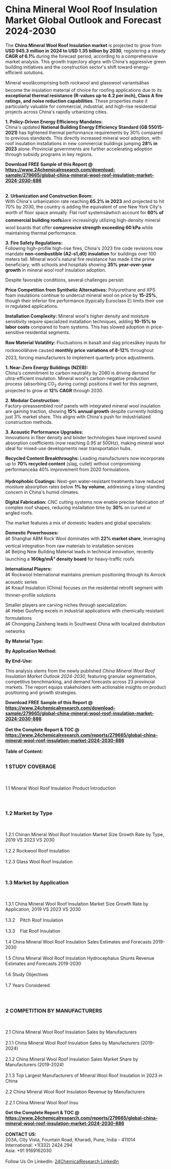 <h1>China Mineral Wool Roof Insulation Market Global Outlook and Forecast 2024-2030</h1><p>The <strong>China Mineral Wool Roof Insulation market</strong> is projected to grow from <strong>USD 945.3 million in 2024 to USD 1.35 billion by 2030</strong>, registering a steady <strong>CAGR of 6.1%</strong> during the forecast period, according to a comprehensive market analysis. This growth trajectory aligns with China's aggressive green building initiatives and the construction sector's shift toward energy-efficient solutions.</p><p>Mineral woolâcomprising both rockwool and glasswool variantsâhas become the insulation material of choice for roofing applications due to its <strong>exceptional thermal resistance (R-values up to 4.2 per inch), Class A fire ratings, and noise reduction capabilities</strong>. These properties make it particularly valuable for commercial, industrial, and high-rise residential projects across China's rapidly urbanizing cities.</p><p><strong>1. Policy-Driven Energy Efficiency Mandates:</strong><br>
China's updated <strong>National Building Energy Efficiency Standard (GB 55015-2021)</strong> has tightened thermal performance requirements by 30% compared to previous standards. This directly increased mineral wool adoption, with roof insulation installations in new commercial buildings jumping <strong>28% in 2023</strong> alone. Provincial governments are further accelerating adoption through subsidy programs in key regions.</p><div><b>Download FREE Sample of this Report @ 
            <a href="https://www.24chemicalresearch.com/download-sample/279665/global-china-mineral-wool-roof-insulation-market-2024-2030-886">
            https://www.24chemicalresearch.com/download-sample/279665/global-china-mineral-wool-roof-insulation-market-2024-2030-886</a></b></div><br><p><strong>2. Urbanization and Construction Boom:</strong><br>
With China's urbanization rate reaching <strong>65.2% in 2023</strong> and projected to hit 70% by 2030, the country is adding the equivalent of one New York City's worth of floor space annually. Flat roof systemsâwhich account for <strong>60% of commercial building roofs</strong>âare increasingly utilizing high-density mineral wool boards that offer <strong>compressive strength exceeding 60 kPa</strong> while maintaining thermal performance.</p><p><strong>3. Fire Safety Regulations:</strong><br>
Following high-profile high-rise fires, China's 2023 fire code revisions now mandate <strong>non-combustible (A2-s1,d0) insulation</strong> for buildings over 100 meters tall. Mineral wool's natural fire resistance has made it the prime beneficiary, with schools and hospitals showing <strong>35% year-over-year growth</strong> in mineral wool roof insulation adoption.</p><p>Despite favorable conditions, several challenges persist:</p><p><strong>Price Competition from Synthetic Alternatives:</strong> Polyurethane and XPS foam insulations continue to undercut mineral wool on price by <strong>15-25%</strong>, though their inferior fire performance (typically Euroclass E) limits their use in regulated applications.</p><p><strong>Installation Complexity:</strong> Mineral wool's higher density and moisture sensitivity require specialized installation techniques, adding <strong>10-15% to labor costs</strong> compared to foam systems. This has slowed adoption in price-sensitive residential segments.</p><p><strong>Raw Material Volatility:</strong> Fluctuations in basalt and slag pricesâkey inputs for rockwoolâhave caused <strong>monthly price variations of 8-12%</strong> throughout 2023, forcing manufacturers to implement quarterly price adjustments.</p><p><strong>1. Near-Zero Energy Buildings (NZEB):</strong><br>
China's commitment to carbon neutrality by 2060 is driving demand for ultra-efficient insulation. Mineral wool's carbon-negative production process (absorbing CO<sub>2</sub> during curing) positions it well for this segment, projected to grow at <strong>12% CAGR</strong> through 2030.</p><p><strong>2. Modular Construction:</strong><br>
Factory-preassembled roof panels with integrated mineral wool insulation are gaining traction, showing <strong>15% annual growth</strong> despite currently holding just 3% market share. This aligns with China's push for industrialized construction methods.</p><p><strong>3. Acoustic Performance Upgrades:</strong><br>
Innovations in fiber density and binder technologies have improved sound absorption coefficients (now reaching 0.95 at 500Hz), making mineral wool ideal for mixed-use developments near transportation hubs.</p><p><strong>Recycled Content Breakthroughs:</strong> Leading manufacturers now incorporate up to <strong>70% recycled content</strong> (slag, cullet) without compromising performanceâa 40% improvement from 2020 formulations.</p><p><strong>Hydrophobic Coatings:</strong> Next-gen water-resistant treatments have reduced moisture absorption rates below <strong>1% by volume</strong>, addressing a long-standing concern in China's humid climates.</p><p><strong>Digital Fabrication:</strong> CNC cutting systems now enable precise fabrication of complex roof shapes, reducing installation time by <strong>30%</strong> on curved or angled roofs.</p><p>The market features a mix of domestic leaders and global specialists:</p><p><strong>Domestic Powerhouses:</strong><br>
â¢ Shanghai ABM Rock Wool dominates with <strong>22% market share</strong>, leveraging vertical integration from raw materials to installation services<br>
â¢ Beijing New Building Material leads in technical innovation, recently launching a <strong>160kg/mÂ³ density board</strong> for heavy-traffic roofs</p><p><strong>International Players:</strong><br>
â¢ Rockwool International maintains premium positioning through its Airrock acoustic series<br>
â¢ Knauf Insulation (China) focuses on the residential retrofit segment with thinner-profile solutions</p><p>Smaller players are carving niches through specialization:<br>
â¢ Hebei Guofeng excels in industrial applications with chemically resistant formulations<br>
â¢ Chongqing Zaisheng leads in Southwest China with localized distribution networks</p><p><strong>By Material Type:</strong></p><p><strong>By Application Method:</strong></p><p><strong>By End-Use:</strong></p><p>This analysis stems from the newly published <em>China Mineral Wool Roof Insulation Market Outlook 2024-2030</em>, featuring granular segmentation, competitive benchmarking, and demand forecasts across 23 provincial markets. The report equips stakeholders with actionable insights on product positioning and growth strategies.</p><div><b>Download FREE Sample of this Report @ 
            <a href="https://www.24chemicalresearch.com/download-sample/279665/global-china-mineral-wool-roof-insulation-market-2024-2030-886">
            https://www.24chemicalresearch.com/download-sample/279665/global-china-mineral-wool-roof-insulation-market-2024-2030-886</a></b></div><br><div><b>Get the Complete Report & TOC @ 
            <a href="https://www.24chemicalresearch.com/reports/279665/global-china-mineral-wool-roof-insulation-market-2024-2030-886">
            https://www.24chemicalresearch.com/reports/279665/global-china-mineral-wool-roof-insulation-market-2024-2030-886</a></b></div><br>
            <b>Table of Content:</b><p><h2><span style="font-size:16px"><strong>1 STUDY COVERAGE</strong></span></h2><br />
<p>1.1 Mineral Wool Roof Insulation Product Introduction</p><br />
<h2><span style="font-size:16px"><strong>1.2 Market by Type</strong></span></h2><br />
<p>1.2.1 Chinan Mineral Wool Roof Insulation Market Size Growth Rate by Type, 2019 VS 2023 VS 2030<br /><br />
1.2.2 Rockwool Roof Insulation&nbsp;&nbsp; &nbsp;<br /><br />
1.2.3 Glass Wool Roof Insulation<br /><br />
<h2><span style="font-size:16px"><strong>1.3 Market by Application</strong></span></h2><br />
<p>1.3.1 China Mineral Wool Roof Insulation Market Size Growth Rate by Application, 2019 VS 2023 VS 2030<br /><br />
1.3.2&nbsp;&nbsp; &nbsp;Pitch Roof Insulation<br /><br />
1.3.3&nbsp;&nbsp; &nbsp;Flat Roof Insulation<br /><br />
1.4 China Mineral Wool Roof Insulation Sales Estimates and Forecasts 2019-2030<br /><br />
1.5 China Mineral Wool Roof Insulation Hydrocephalus Shunts Revenue Estimates and Forecasts 2019-2030<br /><br />
1.6 Study Objectives<br /><br />
1.7 Years Considered</p><br />
<h2><span style="font-size:16px"><strong>2 COMPETITION BY MANUFACTURERS</strong></span></h2><br />
<p>2.1 China Mineral Wool Roof Insulation Sales by Manufacturers<br /><br />
2.1.1 China Mineral Wool Roof Insulation Sales by Manufacturers (2019-2024)<br /><br />
2.1.2 China Mineral Wool Roof Insulation Sales Market Share by Manufacturers (2019-2024)<br /><br />
2.1.3 Top Largest Manufacturers of Mineral Wool Roof Insulation in 2023 in China<br /><br />
2.2 China Mineral Wool Roof Insulation Revenue by Manufacturers<br /><br />
2.2.1 China Mineral Wool Roof Insu</p><div><b>Get the Complete Report & TOC @ 
            <a href="https://www.24chemicalresearch.com/reports/279665/global-china-mineral-wool-roof-insulation-market-2024-2030-886">
            https://www.24chemicalresearch.com/reports/279665/global-china-mineral-wool-roof-insulation-market-2024-2030-886</a></b></div><br><b>CONTACT US:</b><br>
            203A, City Vista, Fountain Road, Kharadi, Pune, India - 411014<br>
            International: +1(332) 2424 294<br>
            Asia: +91 9169162030 <br><br>
            Follow Us On LinkedIn: <a href="https://www.linkedin.com/company/24chemicalresearch/">24ChemicalResearch LinkedIn</a>